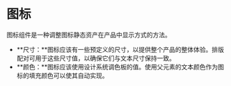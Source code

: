 # 图标

图标组件是一种调整图标静态资产在产品中显示方式的方法。

- **尺寸：**图标应该有一些预定义的尺寸，以提供整个产品的整体体验。排版配对可用于这些尺寸值，以确保它们与文本尺寸保持一致。
- **颜色：**图标应该使用设计系统调色板的值。使用父元素的文本颜色作为图标的填充颜色可以使其自动实现。
